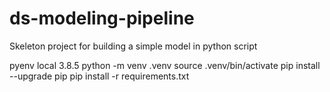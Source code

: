 # ds-modeling-pipeline
Skeleton project for building a simple model in python script


pyenv local 3.8.5
python -m venv .venv
source .venv/bin/activate
pip install --upgrade pip
pip install -r requirements.txt

